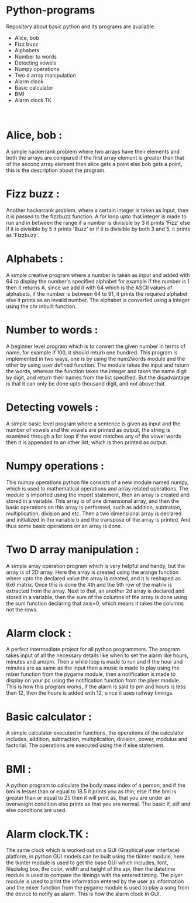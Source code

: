 # Python-programs
Repository about basic python and its programs are available.

* Alice, bob
* Fizz buzz
* Alphabets
* Number to words
* Detecting vowels
* Numpy operations
* Two d array manipulation
* Alarm clock
* Basic calculator
* BMI
* Alarm clock.TK
<br/>

# **Alice, bob :**

A simple hackerrank problem where two arrays have their elements and both the arrays are compared if the first array element is greater than that of the second array element then alice gets a point else bob gets a point, this is the description about the program.
<br/>

# **Fizz buzz :**

Another hackerrank problem, where a certain integer is taken as input, then it is passed to the fizzbuzz function. A for loop upto that integer is made to run and in between the range if a number is divisible by 3 it prints 'Fizz' else if it is divisible by 5 it prints 'Buzz' or if it is divisible by both 3 and 5, it prints as 'Fizzbuzz'.
<br/>

# **Alphabets :**

A simple creative program where a number is taken as input and added with 64 to display the number's specified alphabet for example if the number is 1 then it returns A, since we add it with 64 which is the ASCII values of alphabets, if the number is between 64 to 91, it prints the required alphabet else it prints as an invalid number. The alphabet is converted using a integer using the chr inbuilt function.
<br/>

# **Number to words :**

A beginner level program which is to convert the given number in terms of name, for example if 100, it should return one hundred. This program is implemented in two ways, one is by using the num2words module and the other by using user defined function. The module takes the input and return the words, whereas the function takes the integer and takes the name digit by digit, and return their names from the list specified. But the disadvantage is that it can only be done upto thousand digit, and not above that.
<br/>

# **Detecting vowels :**

A simple basic level program where a sentence is given as input and the number of vowels and the vowels are printed as output, the string is examined through a for loop if the word matches any of the vowel words then it is appended to an other list, which is then printed as output.
<br/>

# **Numpy operations :**

This numpy operations python file consists of a new module named numpy, which is used to mathematical operations and array related operations. The module is imported using the import statement, then an array is created and stored in a variable. This array is of one dimensional array, and then the basic operations on this array is performed, such as addition, subtration, multiplication, division and etc. Then a two dimensional array is declared and initialized in the variable b and the transpose of the array is printed. And thus some basic operations on an array is done.
<br/>

# **Two D array manipulation :**

A simple array operation program which is very helpful and handy, but the array is of 2D array. Here the array is created using the arange function where upto the declared value the array is created, and it is reshaped as 6x6 matrix. Once this is done the 4th and the 5th row of the matrix is extracted from the array. Next to that, an another 2d array is declared and stored in a variable, then the sum of the columns of the array is done using the sum function declaring that axis=0, which means it takes the columns not the rows.
<br/>

# **Alarm clock :**

A perfect intermediate project for all python programmers. The program takes input of all the necessary details like when to set the alarm like hours, minutes and am/pm. Then a while loop is made to run and if the hour and minutes are as same as the input then a music is made to play using the mixer function from the pygame module, then a notification is made to display on your pc using the notification function from the plyer module. This is how this program works, if the alarm is said to pm and hours is less than 12, then the hours is added with 12, since it uses railway timings.
<br/> 

# **Basic calculator :**

A simple calculator executed in functions, the operations of the calculator includes, addition, subtraction, multiplication, division, power, modulus and factorial. The operations are executed using the if else statement.
<br/>

# **BMI :**

A python program to calculate the body mass index of a person, and if the bmi is lesser than or equal to 18.5 it prints you as thin, else if the bmi is greater than or equal to 25 then it will print as, that you are under an overweight condition else prints as that you are normal. The basic if, elif and else conditions are used.
<br/>

# **Alarm clock.TK :**

The same clock which is worked out on a GUI (Graphical user interface) platform, in python GUI models can be built using the tkinter module, here the tkinter module is used to get the base GUI which includes, font, filedialog box, the color, width and height of the api, then the datetime module is used to compare the timings with the entered timing. The plyer module is used to print the information entered by the user as information and the mixer function from the pygame module is used to play a song from the device to notify as alarm. This is how the alarm clock in GUI.
<br/>
